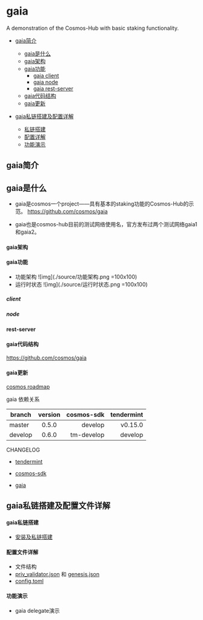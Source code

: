 # gaia
A demonstration of the Cosmos-Hub with basic staking functionality.

+ [gaia简介](#gaia简介)
  + [gaia是什么](#gaia是什么)
  + [gaia架构](#gaia架构)
  + [gaia功能](#gaia功能)
    + [gaia client](#client)
    + [gaia node](#node)
    + [gaia rest-server](#rest-server)
  + [gaia代码结构](#gaia代码结构)
  + [gaia更新](#gaia更新)

+ [gaia私链搭建及配置详解](#gaia私链搭建及配置文件详解)
  + [私链搭建](#gaia私链搭建)
  + [配置详解](#配置文件详解)
  + [功能演示](#功能演示)


## gaia简介

## gaia是什么
  + gaia是cosmos一个project——具有基本的staking功能的Cosmos-Hub的示范。    https://github.com/cosmos/gaia

  + gaia也是cosmos-hub目前的测试网络使用名，官方发布过两个测试网络gaia1和gaia2。

#### gaia架构

#### gaia功能
  + 功能架构
  ![img](./source/功能架构.png =100x100)
  + 运行时状态
  ![img](./source/运行时状态.png =100x100)

##### client

##### node

#### rest-server

#### gaia代码结构

https://github.com/cosmos/gaia

#### gaia更新

[cosmos roadmap](https://cosmos.network/roadmap)

gaia 依赖关系

| branch  | version | cosmos-sdk | tendermint |  
| ------- |:-------:| -----:     | -----:     |          
| master  | 0.5.0   | develop    | v0.15.0    |
| develop | 0.6.0   | tm-develop | develop    |


CHANGELOG
+ [tendermint](https://github.com/tendermint/tendermint/blob/master/CHANGELOG.md#0160-february-20th-2017)

+ [cosmos-sdk](https://github.com/cosmos/cosmos-sdk/blob/master/CHANGELOG.md)

+ [gaia](https://github.com/cosmos/gaia/blob/master/CHANGELOG.md)

## gaia私链搭建及配置文件详解

#### gaia私链搭建
  + [安装及私链搭建](Local-Test)


#### 配置文件详解
  + 文件结构
  + [priv_validator.json](config/priv_validator.json) 和 [genesis.json](config/genesis.json)
  + [config.toml](config/config.toml)

#### 功能演示
  + gaia delegate演示
